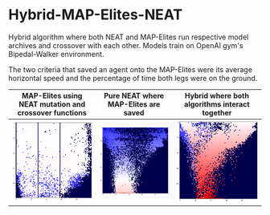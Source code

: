﻿# Hybrid-MAP-Elites-NEAT
Hybrid algorithm where both NEAT and MAP-Elites run respective model archives and crossover with each other. Models train on OpenAI gym's Bipedal-Walker environment. 

The two criteria that saved an agent onto the MAP-Elites were its average horizontal speed and the percentage of time both legs were on the ground. 


MAP-Elites using NEAT mutation and crossover functions | Pure NEAT where MAP-Elites are saved | Hybrid where both algorithms interact together
------------ | ------------- | -------------
![](https://github.com/RedRyan111/Hybrid-MAP-Elites-NEAT/blob/main/Plots/MAP-Pure-saved-elites-w-weighted-graphs.png) | ![](https://github.com/RedRyan111/Hybrid-MAP-Elites-NEAT/blob/main/Plots/NEAT-Pure-fixed-saved-elites.png) | ![](https://github.com/RedRyan111/Hybrid-MAP-Elites-NEAT/blob/main/Plots/temp_try_elites.png)
